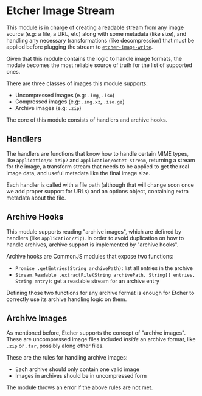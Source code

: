 Etcher Image Stream
===================

This module is in charge of creating a readable stream from any image source
(e.g: a file, a URL, etc) along with some metadata (like size), and handling
any necessary transformations (like decompression) that must be applied before
plugging the stream to [`etcher-image-write`][etcher-image-write].

Given that this module contains the logic to handle image formats, the module
becomes the most reliable source of truth for the list of supported ones.

There are three classes of images this module supports:

- Uncompressed images (e.g: `.img`, `.iso`)
- Compressed images (e.g: `.img.xz`, `.iso.gz`)
- Archive images (e.g: `.zip`)

The core of this module consists of handlers and archive hooks.

Handlers
--------

The handlers are functions that know how to handle certain MIME types, like
`application/x-bzip2` and `application/octet-stream`, returning a stream for
the image, a transform stream that needs to be applied to get the real image
data, and useful metadata like the final image size.

Each handler is called with a file path (although that will change soon once we
add proper support for URLs) and an options object, containing extra metadata
about the file.

Archive Hooks
-------------

This module supports reading "archive images", which are defined by handlers
(like `application/zip`). In order to avoid duplication on how to handle
archives, archive support is implemented by "archive hooks".

Archive hooks are CommonJS modules that expose two functions:

- `Promise .getEntries(String archivePath)`: list all entries in the archive
- `Stream.Readable .extractFile(String archivePath, String[] entries, String entry)`: get a readable stream for an archive entry

Defining those two functions for any archive format is enough for Etcher to
correctly use its archive handling logic on them.

Archive Images
--------------

As mentioned before, Etcher supports the concept of "archive images". These are
uncompressed image files included *inside* an archive format, like `.zip` or
`.tar`, possibly along other files.

These are the rules for handling archive images:

- Each archive should only contain one valid image
- Images in archives should be in uncompressed form

The module throws an error if the above rules are not met.

[etcher-image-write]: https://github.com/resin-io-modules/etcher-image-write
